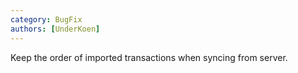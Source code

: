 ```yaml
---
category: BugFix
authors: [UnderKoen]
---
```


Keep the order of imported transactions when syncing from server.
